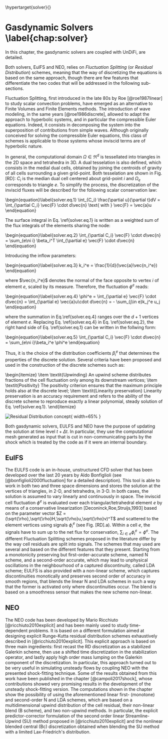 \hypertarget{solver}{}

# Gasdynamic Solvers \label{chap:solver}
In this chapter, the gasdynamic solvers are coupled
with UnDiFi, are detailed.

Both solvers, EulFS and NEO, relies on *Fluctuation Splitting* (or
*Residual Distribution*) schemes, meaning that the way of discretizing
the equations is based on the same approach, though there are few
features that differentiate the two codes that will be addressed in the
following sub-sections.

Fluctuation Splitting, first introduced in the late 80s by Roe
[@roe1987linear] to study scalar convection problems, have emerged
as an alternative to Finite Volumes and Finite Elements methods. The
introduction of wave modeling, in the same years [@roe1986discrete],
allowed to adapt the approach to hyperbolic systems, and in particular
the compressible Euler equations. Indeed, it consists in decomposing
the system into the superposition of contributions from simple waves.
Although originally conceived for solving the compressible Euler
equations, this class of schemes is applicable to those systems whose
inviscid terms are of hyperbolic nature.

In general, the computational domain $\Omega\in \Re^d$ is tessellated
into triangles in the 2D space and tetrahedra in 3D. A dual tesselation
is also defined, which consists in the medial dual cells, obtained
by joining the centroids of gravity of all cells surrounding
a given grid-point. Both tesselation are shown in Fig. [RD]:
$C_i$ is the median dual cell centered about grid-point $i$ and
$\Omega_e$ corresponds to triangle $e$. To simplify the process,
the discretization of the inviscid fluxes will be described for the
following scalar conservation law:

\begin{equation}\label{solver.eq.1}
\int_{C_i} \frac{\partial u}{\partial t}dV = \int_{\partial C_i} \vec{F} \cdot d\vec{n} \text{    with    } \vec{F} = \vec{a}u
\end{equation}

The surface integral in Eq. \ref{solver.eq.1} is written as a weighted sum of the flux integrals of the elements sharing the node:

\begin{equation}\label{solver.eq.2}
\int_{\partial C_i} \vec{F} \cdot d\vec{n} = \sum_{e\ni i} \beta_i^T \int_{\partial e} \vec{F} \cdot d\vec{n}
\end{equation}

Introducing the inflow parameters:

\begin{equation}\label{solver.eq.3}
k_i^e = \frac{1}{d}(\vec{a}\vec{n_i^e})
\end{equation}

where $\vec{n_i^e}$ denotes the normal of the face opposite to vertex $i$ of element $e$, scaled by its measure.
Therefore, the fluctuation $\phi^e$ reads:

\begin{equation}\label{solver.eq.4}
\phi^e = \int_{\partial e} \vec{F} \cdot d\vec{n} = \int_{\partial e} \vec{a}u\cdot d\vec{n} = - \sum_{j\in e}k_j^e u_j
\end{equation}

where the summation in Eq.\ref{solver.eq.4} ranges over the $d+1$ vertices of element $e$. Replacing Eq. \ref{solver.eq.4}
in Eq. \ref{solver.eq.2}, the right hand side of Eq. \ref{solver.eq.1} can be written in the follwing form:

\begin{equation}\label{solver.eq.5}
\int_{\partial C_i} \vec{F} \cdot d\vec{n} = \sum_{e\ni i}\beta_i^e \phi^e
\end{equation}

Thus, it is the choice of the distribution coefficients $\beta_i^e$
that determines the properties of the discrete solution. Several
criteria have been proposed and used in the construction of the
discrete schemes such as:

\begin{itemize}
\item \textit{Upwinding} An upwind scheme distributes fractions of the cell fluctuation only among its downstream vertices;
\item \textit{Positivity} The positivity criterion ensures that the maximum principle holds also at the discrete level;
\item \textit{Linearity preservation} Linearity preservation is an accuracy requirement and refers to the ability of the discrete
scheme to reproduce exactly a linear polynomial, steady solution of Eq. \ref{solver.eq.1}.
\end{itemize}

![Residual Distribution concept](./images/RD.png){ width=65% }

Both gasdynamic solvers, EULFS and NEO have the purpose of updating
the solution at time level $t+\Delta t$. In particular, they use the
computational mesh generated as input that is cut in non-communicating
parts by the shock which is treated by the code as if it were an
internal boundary.

## EulFS
The EULFS code is an in-house, unstructured CFD solver that has
been developed over the last 20 years by Aldo Bonfiglioli (see
[@bonfiglioli2000fluctuation] for a detailed description). This
tool is able to work in both two and three space dimensions
and stores the solution at the vertices of triangles, in
2-D, and tetrahedra, in 3-D. In both cases, the solution
is assumed to vary linearly and continuously in space. The
inviscid cell fluctuation $\phi^e$ is evaluated over each
triangular/tetrahedral element $e$ by means of a conservative
linearization [Deconinck,Roe,Struijs,1993] based on the parameter
vector $Z = (\sqrt{\rho},\sqrt{\rho}H,\sqrt{\rho}u,\sqrt{\rho}v)^T$
and scattered to the element vertices using signals $\phi_i^e$ (see
Fig. [RD].a). Within a cell $e$, the signals have to sum up to the net
flux for conservation, $\sum_{i\in e} \phi_i^e=\phi^e$. The different
Fluctuation Splitting schemes proposed in the literature differ by the
way cell residuals are split into signals. The schemes that may used
are several and based on the different features that they present.
Starting from a monotonicity preserving but first-order-accurate
scheme, named N scheme, and a second-order accurate, which may
lead to unphysical oscillations in the neighbourhood of a captured
discontinuity, called LDA scheme; EULFS is also provided with a
non-linear scheme, which captures discontinuities monotically and
preserves second order of accuracy in smooth regions, that blends the
linear N and LDA schemes in such a way that the former is activated
only where discontinuities occur. The blend is based on a smoothness
sensor that makes the new scheme non-linear.

## NEO
The NEO code has been developed by Mario Ricchiuto
[@ricchiuto2010explicit] and has been mainly used to study
time-dependent problems. It is based on a different formulation
aimed at designing explicit Runge-Kutta residual distribution
schemes exhaustively described in [@ricchiuto2010explicit]. This
explicit approach is based on three main ingredients: first recast
the RD discretization as a stabilized Galerkin scheme, then use
a shifted time discretization in the stabilization operator, and
lastly apply high order mass lumping on the Galerkin component of
the discretization. In particular, this approach turned out to be
very useful in simulating unsteady flows by coupling NEO with the
presented shock-fitting technique. Some of the results obtained from
this work have been published in the chapter [@campoli2017shock],
whose contributions showed very promising results in the development
of the unsteady shock-fitting version. The computations shown in the
chapter show the possibility of using the aforementioned linear first-
(monotone) and second-order N and LDA schemes, which are based on
a multidimensional upwind distribution of the cell residual, their
non-linear blend (B scheme), and two non-upwind methods. In particular,
the explicit predictor-corrector formulation of the second order linear
Streamline-Upwind (SU) method proposed in [@ricchiuto2010explicit]
and the nonlinear blended central (Bc) discretization obtained when
blending the SU method with a limited Lax-Friedrich's distribution.
